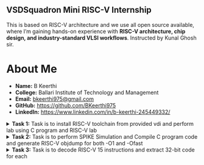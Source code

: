 ## VSDSquadron Mini RISC-V Internship  

This is based on RISC-V architecture and we use all open source available, where I’m gaining hands-on experience with **RISC-V architecture, chip design, and industry-standard VLSI workflows**. Instructed by Kunal Ghosh sir.


# About Me  

- **Name:** B Keerthi  
- **College:** Ballari Institute of Technology and Management  
- **Email:** bkeerthi975@gmail.com  
- **GitHub:** https://github.com/BKeerthi975  
- **LinkedIn:** https://www.linkedin.com/in/b-keerthi-245449332/

<details>
<summary><strong>Task 1:</strong> Task is to install RISC-V toolchain from provided vdi and perform lab using C program and RISC-V lab</summary>

### 1. Install RISC-V toolchain using vdi file provided
![file-list](https://github.com/user-attachments/assets/fa9673e4-13b9-4bcd-9cbc-4933813ff5da)

### 2. C Program based lab
we have to follow these steps given below to perform this lab
1. Open the terminal and then open leafpad which is editor to save a c program file with name sum1ton
```bash
leafpad sum1ton.c
```
2.Write the c program to add n numbers and then save (crtl+s) 
3.Run the given commend
```bash
gcc sum1ton.c
./a.out
```
![WhatsApp Image 2025-03-24 at 23 13 36 (1)](https://github.com/user-attachments/assets/d7018c2e-c65c-4be1-b009-92a6de2c0389)
![image](https://github.com/user-attachments/assets/40dd2e03-0984-498a-80ec-a0d92f2d749d)

### 3. RISC-V Lab
Follow these commends
1.open terminal and run commend
```bash
cat sum1ton.c
riscv64-unknown-elf-gcc -O1 -mabi=lp64 -march=rv64i -o sum1ton.o sum1ton.c
ls ltr sum1ton.o
```
![image](https://github.com/user-attachments/assets/c0fc1d31-9ac2-4ccc-a2fb-94486114a7da)

2.run the given commend to see assembly language code of our c program

```bash
riscv64-unknown-elf-objdump -d sum1ton.o
```
![image](https://github.com/user-attachments/assets/cdaf76a8-f9c4-4a11-b6ff-ee30c73282b5)

### 🔍 Explanation of Command-Line 

- **`-mabi=lp64`**:  
  This option sets the Application Binary Interface (ABI) to `lp64`. In this mode, all integers, long integers, and pointers are treated as 64-bit values. It’s the standard ABI used when targeting a 64-bit RISC-V architecture.

- **`-march=rv64i`**:  
  With this flag, the compiler is told to use the `rv64i` instruction set, which is the base 64-bit integer instruction set for RISC-V. It clearly specifies that the code is meant for a 64-bit processor.

- **`riscv-objdump`**:  
  This is a disassembler tool specifically for RISC-V binaries. It helps break down compiled code into assembly instructions, which is very useful for understanding how your code behaves at the hardware level and for debugging.

- **`-Ofast`**:  
  This optimization flag enables aggressive compiler optimizations to boost performance. It goes beyond standard optimization levels by enabling flags that may disregard strict compliance with language standards. It’s ideal for performance-critical applications, but should be used with care since it might cause unexpected behavior in some cases.

- **`-O1`**:  
  This is a basic optimization level. It balances better performance with shorter compilation times. Compared to `-Ofast`, it’s more conservative, aiming to reduce execution time and code size without introducing risks of aggressive transformations.

</details>

<details>
<summary><strong>Task 2:</strong> Task is to perform SPIKE Simulation and Compile C program code and generate RISC-V objdump for both -O1 and -Ofast</summary>
1.WHAT IS SPIKE IN RISC-V?
        
SPIKE is a simulator for the RISC-V Instruction Set Architecture (ISA). It allows developers to test and analyze RISC-V programs without needing real hardware. SPIKE is written in C++ and is open-source. It simulates a RISC-V processor along with its cache system, making it useful for running software like applications or even the Linux kernel. It's commonly used as a starting point for testing and running programs on RISC-V platforms.

2.Install SPIKE

Using below commends we can install Spike 
```bash
sudo apt update
sudo apt install spike 
```

3.Written a c program for product of 2 numbers using the below commend and save it 
```bash
leafpad productab.c &
```
![image](https://github.com/user-attachments/assets/8249f7a7-2bca-4930-a1f0-d97f8a6601e3)

4.Images showing RISC-V objdunp for -O1 and -Ofast 

For -O1 
![image](https://github.com/user-attachments/assets/46579fba-b194-4021-8a1a-19beb9504db7)

For -Ofast
![image](https://github.com/user-attachments/assets/09e9f7cd-d0d4-4afa-b543-e6295d3561a0)

5.Images having 15 instruction for -O1 and 12 for -Ofast

For -O1 getting below shown 
![image](https://github.com/user-attachments/assets/c3354d96-3cbb-4ca4-b755-8a956a5b2e0a)

For -Ofast getting below shown
![image](https://github.com/user-attachments/assets/e4b80a86-579b-497d-9509-18c291310f50)


</details>


<details>
<summary><strong>Task 3:</strong> Task is to decode RISC-V 15 instructions and extract 32-bit code for each</summary>
1.What is RISC-V?

RISC-V is an open-source instruction set architecture (ISA) that empowers developers to design and build processors tailored to specific applications—without the burden of licensing fees. It stands out from proprietary ISAs by offering a flexible and free alternative, making it a popular choice for academic research, startups, and large-scale industrial designs alike.

Rooted in the principles of Reduced Instruction Set Computing (RISC), RISC-V represents the fifth generation of this streamlined computing architecture. Its simplicity and modular design make it both powerful and efficient, ideal for modern computing needs—from embedded systems to supercomputers.

2. Instruction Format in RISC-V

In any processor architecture, the instruction format defines how a machine-level instruction is structured. In RISC-V, instructions are represented in binary (a sequence of 0s and 1s) and each part of the instruction carries specific information—such as what operation to perform, which registers to use, and how data should be processed or moved.

These formats play a critical role in how the processor decodes and executes each command. Understanding how instructions are laid out helps in designing compilers, writing assembly programs, and even building custom hardware that supports the RISC-V standard.

There are 6 instruction formats in RISC-V:

R-format
I-format
S-format
B-format
U-format
J-format
RISCV Instruction Types

Let’s discuss each of the instruction formats in detail with examples.

1. R-type Instruction

In RV32, each instruction is of size 32 bits. In R-type instruction, R stands for register which means that operations are carried on the Registers and not on memory location. This instruction type is used to execute various arithmetic and logical operations. The entire 32 bits instruction is divided into 6 fields as shown below.

R-type

The first field in the instruction format is known as opcode, also referred as operation code. The opcode is of length 7 bits and is used to determine the type of instruction format.
The next subfield is known as rd field which is referred as Destination Register. The rd field is of length 5 bits and is used to store the final result of operation.
The next subfield is func3 also referred as function 3. Here the ‘3’ represents the size of this field. This field tells the detail about the operation, i.e., the type of arithmetic and logical that is performed.
The next two subfields are the source registers, rs1 and rs2 each of length 5 bits. These are mainly used to store and manipulate the data during the execution of instructions.
The last subfield is func7 also referred as function 7. Here ‘7’ represents the size of the field. The function of func7 field is same as that of func3 field.

2. I-type Instruction
In RV32, each instruction is of size 32 bits. In I-type instruction, I stand for immediate which means that operations use Registers and Immediate value for their execution and are not related with memory location. This instruction type is used in immediate and load operations. The entire 32 bits instruction is divided into 5 fields as shown below.

I-type

The first field in the instruction format is known as opcode, also referred as operation code. The opcode is of length 7 bits and is used to determine the type of instruction format.
The next subfield is known as rd field which is referred as Destination Register. The rd field is of length 5 bits and is used to store the final result of operation.
The next subfield is func3 also referred as function 3. Here the ‘3’ represents the size of this field. This field tells the detail about the operation, i.e., the type of arithmetic and logical that is performed.
The next subfield is the source registers, rs1 of length 5 bits. It is mainly used to store and manipulate the data during the execution of instructions.
The only difference between R-type and I-type is rs2 and func7 field of R-type has been replaced by 12-bits signed immediate, imm[11:0].

3. S-type Instruction
In RV32, each instruction is of size 32 bits. In S-type instruction, S stand for store which means it is store type instruction that helps to store the value of register into the memory. Mainly, this instruction type is used for store operations. The entire 32 bits instruction is divided into 6 fields as shown below.

s-type

The first field in the instruction format is known as opcode, also referred as operation code. The opcode is of length 7 bits and is used to determine the type of instruction format.
S-type instructions encode a 12-bit signed immediate, with the top seven bits imm[11:5] in bits [31:25] of the instruction and the lower five bits imm[4:0] in bits [11:7] of the instruction.
S-type instruction doesn’t have rd fields which states that these instructions are not used to write value to a register, but to write/store a value to a memory.
The value to be stored is defined in rs1 field and address to which we have to store this value is calculated using rs1 and immediate field. The width of the operation and types of instruction is defined by func3, it can be a word, half-word or byte.

4. B-type Instruction
In RV32, each instruction is of size 32 bits. In B-type instruction, B stand for branching which means it is mainly used for branching based on certain conditions. The entire 32 bits instruction is divided into 8 fields as shown below.

B-type

The first field in the instruction format is known as opcode, also referred as operation code. The opcode is of length 7 bits and is used to determine the type of instruction format.
B-type instructions encode a 12-bit signed immediate, with the most significant bit imm[12] in bit [31] of the instruction, six bits imm[10:5] in bits [25:30] of the instruction, four bits imm[4:1] in bits [11:8] and one bit imm[11] on bit[7].
There are two source registers rs1 and rs2 on which various operations are performed based on certain conditions, and those conditions are defined by func3 field.
After performing operations on the source register based on the conditions, it is evaluated that if the condition is true, Program Counter value gets updated by PC = Present PC Value + Immediate Value, and if the condition is false then PC will be given as PC = Present PC value + 4 bytes, which states that PC will move to next instruction set.
RV32 instructions are word-aligned, which means that address is always defined in the multiple of 4 bytes.

5. U-type Instruction
In RV32, each instruction is of size 32 bits. In U-type instruction, U stand for Upper Immediate instructions which means it is simply used to transfer the immediate data into the destination register. The entire 32 bits instruction is divided into 3 fields as shown below.

u-type

The first field in the instruction format is known as opcode, also referred as operation code. The opcode is of length 7 bits and is used to determine the type of instruction format.
The U-type instruction only consists of two instructions, i.e., LUI and AUIPC.
For Example, lets take the instruction lui rd, imm and understand this instruction. lui x15, 0x13579 : This instruction will be executed and the immediate value 0x13579 will be written in the MSB of the rd x15, and it will look like x15 = 0x13579000.

6. J-type Instruction
In RV32, each instruction is of size 32 bits. In U-type instruction, J stand for jump, which means that this instruction format is used to implement jump type instruction. The entire 32 bits instruction is divided into 6 fields as shown below.

j-type

The first field in the instruction format is known as opcode, also referred as operation code. The opcode is of length 7 bits and is used to determine the type of instruction format.
The J-type instruction only consists of single instruction, JAL.
J-type instruction encode 20 bits signed immediate which is divided into four fields.
The J-type instructions are often used to perform jump to the desired memory location. The address of the desired memory location is defined in the instruction. These instructions are also used to implement loops.

### Instruction 1: add x5, x6, x7  
- Format: R-Type  
- Opcode: 0110011  
- 32-bit Encoding: 0000000 00111 00110 000 00101 0110011  

### Instruction 2: sub x8, x9, x10  
- Format: R-Type  
- Opcode: 0110011  
- 32-bit Encoding: 0100000 01010 01001 000 01000 0110011  

### Instruction 3: and x11, x12, x13  
- Format: R-Type  
- Opcode: 0110011  
- 32-bit Encoding: 0000000 01101 01100 111 01011 0110011  

### Instruction 4: or x14, x15, x16  
- Format: R-Type  
- Opcode: 0110011  
- 32-bit Encoding: 0000000 10000 01111 110 01110 0110011  

### Instruction 5: xor x17, x18, x19  
- Format: R-Type  
- Opcode: 0110011  
- 32-bit Encoding: 0000000 10011 10010 100 10001 0110011  

### Instruction 6: sll x20, x21, x22  
- Format: R-Type  
- Opcode: 0110011  
- 32-bit Encoding: 0000000 10110 10101 001 10100 0110011  

### Instruction 7: srl x23, x24, x25  
- Format: R-Type  
- Opcode: 0110011  
- 32-bit Encoding: 0000000 11001 11000 101 10111 0110011  

### Instruction 8: lw x6, 12(x7)  
- Format: I-Type  
- Opcode: 0000011  
- 32-bit Encoding: 00001100 00111 010 00110 0000011  

### Instruction 9: sw x6, 12(x7)  
- Format: S-Type  
- Opcode: 0100011  
- 32-bit Encoding: 0000110 00110 00111 010 01100 0100011  

### Instruction 10: beq x5, x6, label  
- Format: B-Type  
- Opcode: 1100011  
- 32-bit Encoding: 000000 00110 00101 000 00000 1100011  

### Instruction 11: bne x7, x8, label  
- Format: B-Type  
- Opcode: 1100011  
- 32-bit Encoding: 000000 01000 00111 001 00000 1100011  

### Instruction 12: jal x1, label  
- Format: J-Type  
- Opcode: 1101111  
- 32-bit Encoding: 000000000000 00000 000 00001 1101111  

### Instruction 13: jalr x2, x3, 16  
- Format: I-Type  
- Opcode: 1100111  
- 32-bit Encoding: 00010000 00011 000 00010 1100111  

### Instruction 14: lui x4, 0x10000  
- Format: U-Type  
- Opcode: 0110111  
- 32-bit Encoding: 00010000000000000000 00100 0110111  

### Instruction 15: auipc x5, 0x20000  
- Format: U-Type  
- Opcode: 0010111  
- 32-bit Encoding: 00100000000000000000 00101 0010111

</details>


